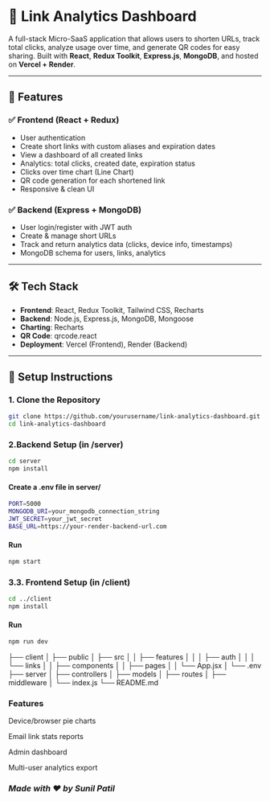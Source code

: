 # 🔗 Link Analytics Dashboard

A full-stack Micro-SaaS application that allows users to shorten URLs, track total clicks, analyze usage over time, and generate QR codes for easy sharing. Built with **React**, **Redux Toolkit**, **Express.js**, **MongoDB**, and hosted on **Vercel + Render**.

---

## 🚀 Features

### ✅ Frontend (React + Redux)
- User authentication
- Create short links with custom aliases and expiration dates
- View a dashboard of all created links
- Analytics: total clicks, created date, expiration status
- Clicks over time chart (Line Chart)
- QR code generation for each shortened link
- Responsive & clean UI

### ✅ Backend (Express + MongoDB)
- User login/register with JWT auth
- Create & manage short URLs
- Track and return analytics data (clicks, device info, timestamps)
- MongoDB schema for users, links, analytics

---

## 🛠️ Tech Stack

- **Frontend**: React, Redux Toolkit, Tailwind CSS, Recharts
- **Backend**: Node.js, Express.js, MongoDB, Mongoose
- **Charting**: Recharts
- **QR Code**: qrcode.react
- **Deployment**: Vercel (Frontend), Render (Backend)

---

## 🔧 Setup Instructions

### 1. Clone the Repository

```bash
git clone https://github.com/yourusername/link-analytics-dashboard.git
cd link-analytics-dashboard

```
### 2.Backend Setup (in /server)
```bash
cd server
npm install
```

#### Create a .env file in server/
```bash
PORT=5000
MONGODB_URI=your_mongodb_connection_string
JWT_SECRET=your_jwt_secret
BASE_URL=https://your-render-backend-url.com
```

#### Run
```bash
npm start
```
### 3.3. Frontend Setup (in /client)
```bash
cd ../client
npm install
```
#### Run
```bash
npm run dev
```


├── client
│   ├── public
│   ├── src
│   │   ├── features
│   │   │   ├── auth
│   │   │   └── links
│   │   ├── components
│   │   ├── pages
│   │   └── App.jsx
│   └── .env
├── server
│   ├── controllers
│   ├── models
│   ├── routes
│   ├── middleware
│   └── index.js
└── README.md

### Features
Device/browser pie charts

Email link stats reports

Admin dashboard

Multi-user analytics export

### *Made with ❤️ by Sunil Patil*

